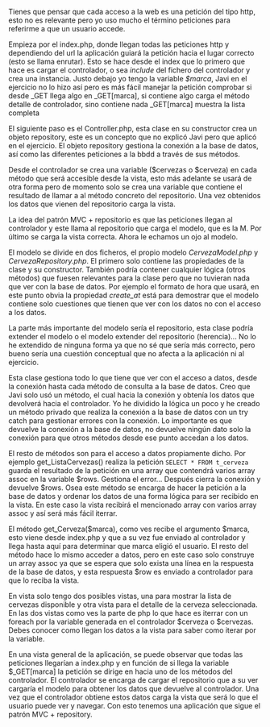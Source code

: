 
Tienes que pensar que cada acceso a la web es una petición del tipo http, esto no es relevante pero yo uso mucho el término peticiones para referirme a que un usuario accede.

Empieza por el index.php, donde llegan todas las peticiones http y dependiendo del url la aplicación guiará la petición hacia el lugar correcto (esto se llama enrutar). Esto se hace desde el index que lo primero que hace es cargar el controlador, o sea _include_ del fichero del controlador y crea una instancia. Justo debajo yo tengo la variable _$marca_, Javi en el ejercicio no lo hizo así pero es más fácil manejar la petición comprobar si desde _GET llega algo en _GET[marca], si contiene algo carga el método detalle de controlador, sino contiene nada _GET[marca] muestra la lista completa

El siguiente paso es el Controller.php, esta clase en su constructor crea un objeto repository, este es un concepto que no explicó Javi pero que aplicó en el ejercicio. El objeto repository gestiona la conexión a la base de datos, así como las diferentes peticiones a la bbdd a través de sus métodos.

Desde el controlador se crea una variable ($cervezas o $cerveza) en cada método que será accesible desde la vista, esto más adelante se usará de otra forma pero de momento solo se crea una variable que contiene el resultado de llamar a al método concreto del repositorio. Una vez obtenidos los datos que vienen del repositorio carga la vista.

La idea del patrón MVC + repositorio es que las peticiones llegan al controlador y este llama al repositorio que carga el modelo, que es la M. Por último se carga la vista correcta. Ahora le echamos un ojo al modelo.

El modelo se divide en dos ficheros, el propio modelo _CervezaModel.php_ y _CervezaRepository.php_. El primero solo contiene las propiedades de la clase y su constructor. También podría contener cualquier lógica (otros métodos) que fuesen relevantes para la clase pero que no tuvieran nada que ver con la base de datos. Por ejemplo el formato de hora que usará, en este punto obvia la propiedad _create\_at_ está para demostrar que el modelo contiene solo cuestiones que tienen que ver con los datos no con el acceso a los datos.

La parte más importante del modelo sería el repositorio, esta clase podría extender el modelo o el modelo extender del repositorio (herencia)... No lo he extendido de ninguna forma ya que no sé que sería más correcto, pero bueno sería una cuestión conceptual que no afecta a la aplicación ni al ejercicio.

Esta clase gestiona todo lo que tiene que ver con el acceso a datos, desde la conexión hasta cada método de consulta a la base de datos. Creo que Javi solo usó un método, el cual hacia la conexión y obtenía los datos que devolverá hacia el controlador. Yo he dividido la lógica un poco y he creado un método privado que realiza la conexión a la base de datos con un try catch para gestionar errores con la conexión. Lo importante es que devuelve la conexión a la base de datos, no devuelve ningún dato solo la conexión para que otros métodos desde ese punto accedan a los datos.


El resto de métodos son para el acceso a datos propiamente dicho. Por ejemplo get_ListaCervezas() realiza la petición `SELECT * FROM t_cerveza` guarda el resultado de la petición en una array que contendrá varios array assoc en la variable $rows. Gestiona el error... Después cierra la conexión y devuelve $rows. Osea este método se encarga de hacer la petición a la base de datos y ordenar los datos de una forma lógica para ser recibido en la vista. En este caso la vista recibirá el mencionado array con varios array assoc y así será más fácil iterrar.

El método get_Cerveza($marca), como ves recibe el argumento $marca, esto viene desde index.php y que a su vez fue enviado al controlador y llega hasta aquí para determinar que marca eligió el usuario. El resto del método hace lo mismo acceder a datos, pero en este caso solo construye un array assoc ya que se espera que solo exista una línea en la respuesta de la base de datos, y esta respuesta $row es enviado a controlador para que lo reciba la vista.

En vista solo tengo dos posibles vistas, una para mostrar la lista de cervezas disponible y otra vista para el detalle de la cerveza seleccionada. En las dos vistas como ves la parte de php lo que hace es iterrar con un foreach por la variable generada en el controlador $cerveza o $cervezas. Debes conocer como llegan los datos a la vista para saber como iterar por la variable.

En una vista general de la aplicación, se puede observar que todas las peticiones llegarían a index.php y en función de si llega la variable $_GET[marca] la petición se dirige en hacia uno de los métodos del controlador. El controlador se encarga de cargar el repositorio que a su ver cargaría el modelo para obtener los datos que devuelve al controlador. Una vez que el controlador obtiene estos datos carga la vista que será lo que el usuario puede ver y navegar. Con esto tenemos una aplicación que sigue el patrón MVC + repository.
